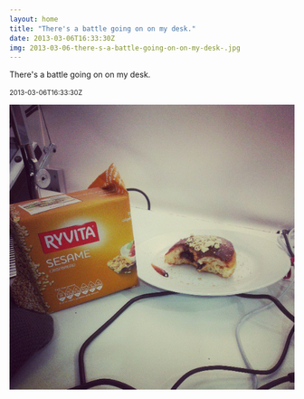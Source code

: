 ```yaml
---
layout: home
title: "There's a battle going on on my desk."
date: 2013-03-06T16:33:30Z
img: 2013-03-06-there-s-a-battle-going-on-on-my-desk-.jpg
---
```


There's a battle going on on my desk.

<small>2013-03-06T16:33:30Z</small>

![There's a battle going on on my desk.](2013-03-06-there-s-a-battle-going-on-on-my-desk-.jpg)
